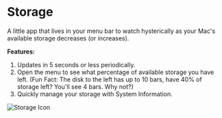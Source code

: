 # Storage
A little app that lives in your menu bar to watch hysterically as your Mac's available storage decreases (or increases). 

**Features:**
1. Updates in 5 seconds or less periodically.
2. Open the menu to see what percentage of available storage you have left.
    (Fun Fact: The disk to the left has up to 10 bars, have 40% of storage left? You'll see 4 bars. Why not?)
3. Quickly manage your storage with System Information.

![Storage Icon](https://i.ibb.co/TrhKB2b/Storage-1024.png)
